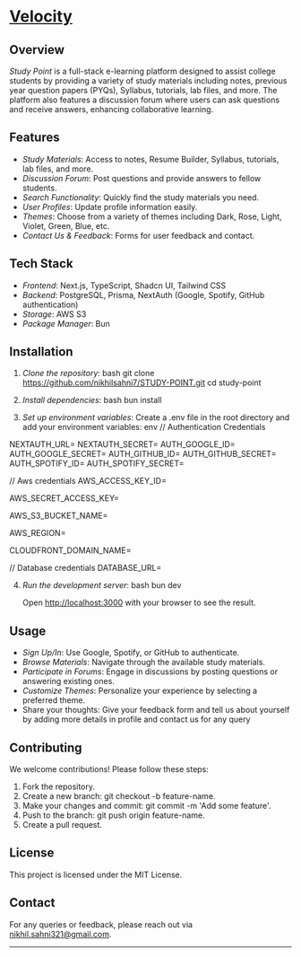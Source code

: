 # [Velocity](/)

## Overview

_Study Point_ is a full-stack e-learning platform designed to assist college students by providing a variety of study materials including notes, previous year question papers (PYQs), Syllabus, tutorials, lab files, and more. The platform also features a discussion forum where users can ask questions and receive answers, enhancing collaborative learning.

## Features

- _Study Materials_: Access to notes, Resume Builder, Syllabus, tutorials, lab files, and more.
- _Discussion Forum_: Post questions and provide answers to fellow students.
- _Search Functionality_: Quickly find the study materials you need.
- _User Profiles_: Update profile information easily.
- _Themes_: Choose from a variety of themes including Dark, Rose, Light, Violet, Green, Blue, etc.
- _Contact Us & Feedback_: Forms for user feedback and contact.

## Tech Stack

- _Frontend_: Next.js, TypeScript, Shadcn UI, Tailwind CSS
- _Backend_: PostgreSQL, Prisma, NextAuth (Google, Spotify, GitHub authentication)
- _Storage_: AWS S3
- _Package Manager_: Bun

## Installation

1. _Clone the repository_:
   bash
   git clone https://github.com/nikhilsahni7/STUDY-POINT.git
   cd study-point

2. _Install dependencies_:
   bash
   bun install

3. _Set up environment variables_:
   Create a .env file in the root directory and add your environment variables:
   env
   // Authentication Credentials

NEXTAUTH_URL=
NEXTAUTH_SECRET=
AUTH_GOOGLE_ID=
AUTH_GOOGLE_SECRET=
AUTH_GITHUB_ID=
AUTH_GITHUB_SECRET=
AUTH_SPOTIFY_ID=
AUTH_SPOTIFY_SECRET=

// Aws credentials
AWS_ACCESS_KEY_ID=

AWS_SECRET_ACCESS_KEY=

AWS_S3_BUCKET_NAME=

AWS_REGION=

CLOUDFRONT_DOMAIN_NAME=

// Database credentials
DATABASE_URL=

4. _Run the development server_:
   bash
   bun dev

   Open [http://localhost:3000](http://localhost:3000) with your browser to see the result.

## Usage

- _Sign Up/In_: Use Google, Spotify, or GitHub to authenticate.
- _Browse Materials_: Navigate through the available study materials.
- _Participate in Forums_: Engage in discussions by posting questions or answering existing ones.
- _Customize Themes_: Personalize your experience by selecting a preferred theme.
- Share your thoughts: Give your feedback form and tell us about yourself by adding more details in profile and contact us for any query

## Contributing

We welcome contributions! Please follow these steps:

1. Fork the repository.
2. Create a new branch: git checkout -b feature-name.
3. Make your changes and commit: git commit -m 'Add some feature'.
4. Push to the branch: git push origin feature-name.
5. Create a pull request.

## License

This project is licensed under the MIT License.

## Contact

For any queries or feedback, please reach out via [nikhil.sahni321@gmail.com](mailto:nikhil.sahni321@gmail.com).

---

